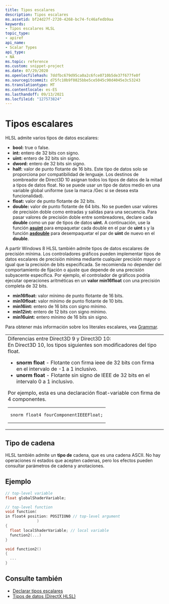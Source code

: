 ```yaml
---
title: Tipos escalares
description: Tipos escalares
ms.assetid: bf24d27f-2720-4268-bc74-fc46afedb9aa
keywords:
- Tipos escalares HLSL
topic_type:
- apiref
api_name:
- Scalar Types
api_type:
- NA
ms.topic: reference
ms.custom: snippet-project
ms.date: 07/29/2020
ms.openlocfilehash: 7ddfbc679d95ca0a2c6fce0710b5de37f677fe0f
ms.sourcegitcommit: d75fc10b9f0825bbe5ce5045c90d4045e3c53243
ms.translationtype: MT
ms.contentlocale: es-ES
ms.lasthandoff: 09/13/2021
ms.locfileid: "127573824"
---
```

# <a name="scalar-types"></a>Tipos escalares


HLSL admite varios tipos de datos escalares:

-   **bool:** true o false.
-   **int:** entero de 32 bits con signo.
-   **uint:** entero de 32 bits sin signo.
-   **dword:** entero de 32 bits sin signo.
-   **half:** valor de punto flotante de 16 bits. Este tipo de datos solo se proporciona por compatibilidad de lenguaje. Los destinos de sombreador de Direct3D 10 asignan todos los tipos de datos de la mitad a tipos de datos float. No se puede usar un tipo de datos medio en una variable global uniforme (use la marca /Gec si se desea esta funcionalidad).
-   **float:** valor de punto flotante de 32 bits.
-   **double:** valor de punto flotante de 64 bits. No se pueden usar valores de precisión doble como entradas y salidas para una secuencia. Para pasar valores de precisión doble entre sombreadores, declare cada **double** como un par de tipos de datos **uint.** A continuación, use la función  [**asuint**](asuint.md) para empaquetar cada double en el par de **uint** s y la función [**asdouble**](asdouble.md) para desempaquetar el par de **uint** de nuevo en el **double**.

A partir Windows 8 HLSL también admite tipos de datos escalares de precisión mínima. Los controladores gráficos pueden implementar tipos de datos escalares de precisión mínima mediante cualquier precisión mayor o igual que la precisión de bits especificada. Se recomienda no depender del comportamiento de fijación o ajuste que depende de una precisión subyacente específica. Por ejemplo, el controlador de gráficos podría ejecutar operaciones aritméticas en un **valor min16float** con una precisión completa de 32 bits.

-   **min16float:** valor mínimo de punto flotante de 16 bits.
-   **min10float:** valor mínimo de punto flotante de 10 bits.
-   **min16int:** entero de 16 bits con signo mínimo.
-   **min12int:** entero de 12 bits con signo mínimo.
-   **min16uint:** entero mínimo de 16 bits sin signo.

Para obtener más información sobre los literales escalares, vea [Grammar](dx-graphics-hlsl-appendix-grammar.md).



<table>
<colgroup>
<col  />
</colgroup>
<tbody>
<tr class="odd">
<td>Diferencias entre Direct3D 9 y Direct3D 10:<br/> En Direct3D 10, los tipos siguientes son modificadores del tipo float.<br/>
<ul>
<li><strong>snorm float</strong> - Flotante con firma ieee de 32 bits con firma en el intervalo de -1 a 1 inclusivo.</li>
<li><strong>unorm float</strong> - Flotante sin signo de IEEE de 32 bits en el intervalo 0 a 1 inclusivo.</li>
</ul>
Por ejemplo, esta es una declaración float-variable con firma de 4 componentes.<br/> <span data-codelanguage=""></span>
<table>
<colgroup>
<col  />
</colgroup>
<tbody>
<tr class="odd">
<td><pre><code>snorm float4 fourComponentIEEEFloat;</code></pre></td>
</tr>
</tbody>
</table>
</td>
</tr>
</tbody>
</table>



 

## <a name="string-type"></a>Tipo de cadena

HLSL también admite un **tipo de** cadena, que es una cadena ASCII. No hay operaciones ni estados que acepten cadenas, pero los efectos pueden consultar parámetros de cadena y anotaciones.

## <a name="example"></a>Ejemplo

```c
// top-level variable
float globalShaderVariable; 

// top-level function
void function(
in float4 position: POSITION0 // top-level argument
              )
{
  float localShaderVariable; // local variable
  function2(...)
}

void function2()
{
  ...
}
```

## <a name="see-also"></a>Consulte también



* [Declarar tipos escalares](./dx-graphics-hlsl-writing-shaders-9.md#declaring-shader-variables)
* [Tipos de datos (DirectX HLSL)](dx-graphics-hlsl-data-types.md)
